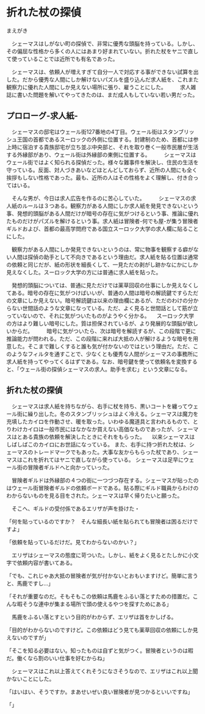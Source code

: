 # 折れた杖の探偵

まえがき

　シェーマスはしがない町の探偵で、非常に優秀な頭脳を持っている。しかし、その偏屈な性格から多くの人にはあまり好まれていない。折れた杖をヤニで直して使っていることでは近所でも有名であった。
 
 　シェーマスは、依頼人が増えすぎて自分一人で対応する事ができない試算を出した。だから優秀な人間にしか解けないパズルを盛り込んだ求人紙を、これまた観察力に優れた人間にしか見えない場所に張り、雇うことにした。
　
　求人雑誌に書いた問題を解いてやってきたのは、まだ成人もしていない若い男だった。
 
## プロローグ-求人紙- 

 　シェーマスの邸宅はウェール街127番地の4丁目。ウェール街はスタンブリッシュ王国の首都であるスーロックの外側に位置する。封建制のため、首都には参上時に宿泊する貴族邸宅が立ち並ぶ中央部と、それを取り巻く一般市民層が生活する外縁部があり、ウェール街は外縁部の東側に位置する。
　
 　シェーマスはウェール街ではよく知られる探偵だった。様々な難事件を解決し、住民の生活を守っている。反面、対人づきあいなどほとんどしておらず、近所の人間にも全く挨拶もしない性格であった。最も、近所の人はその性格をよく理解し、付き合ってはいる。

 　そんな男が、今日は求人広告を作るのに苦心していた。
　
 　シェーマスの求人紙のルールは３つある。観察力がある人間にしか求人紙を発見できないという事、発想的頭脳がある人間だけが暗号の存在に気がつけるという事、推論に優れたものだけがパズルを解けるという事。求人紙は冒険者-何でも屋-が集う冒険者ギルドおよび、首都の最高学問府である国立スーロック大学の求人欄に貼ることにした。
 
　観察力がある人間にしか発見できないというのは、常に物事を観察する癖がない人間は探偵の助手として不向きであるという理由だ。求人紙を貼る位置は通常の依頼と同じだが、紙の形状を細長くして、一見ただの剥がし跡かなにかにしか見えなくした。スーロック大学の方には普通に求人紙を貼った。

　発想的頭脳については、普通に見ただけでは薬草回収の仕事にしか見えなくしてある。暗号の存在に気がつけばいいが、普通の人間は暗号の解読鍵ですらただの文章にしか見えない。暗号解読鍵は以来の理由欄にあるが、ただのわけの分からない世間話のような文章になっている。ただ、よく見ると世間話として筋が立っていないので、それに気がついたものがようやく分かる。
　スーロック大学の方はより難しい暗号にした。質は担保されているが、より発展的な頭脳が欲しいからだ。
　
　暗号に気がついたら、次は暗号を解読するが、この段階で更に推論能力が問われる。ただ、この段階に来れば大抵の人が解けるような暗号を用意した。そこまで難しくすると誰も気が付かないのではという理由だ。ただ、このようなフィルタを通すことで、少なくとも優秀な人間がシェーマスの事務所に求人紙を持ってやってくるはずである。なお、暗号鍵を使って依頼名を変換すると、「ウェール街の探偵シェーマスの求人。助手を求む」という文章になる。
 

## 折れた杖の探偵
　シェーマスは求人紙を持ちながら、右手に杖を持ち、黒いコートを纏ってウェール街に繰り出した。冬のスタンブリッシュはよく冷える。シェーマスは魔力を充填したカイロを作動させ、暖を取った。いわゆる魔道具と言われるもので、とりわけカイロは一般市民にはなかなか買えない高価なものであったが、シェーマスはとある貴族の依頼を解決したときにそれをもらった。
　以来シェーマスはしばしばこのカイロにお世話になっている。
 また、右手に持つ折れた杖は、シェーマスのトレードマークでもあった。大事な友からもらった杖であり、シェーマスはこれを折れてはヤニで直しながら使っている。
 シェーマスは足早にウェール街の冒険者ギルドへと向かっていった。
 

　冒険者ギルドは外縁部の４つの街に一つづつ存在する。シェーマスが貼ったのはウェール街冒険者ギルドの依頼ボードである。貼る際にギルド職員からわけのわからないものを見る目をされた。シェーマスは早く帰りたいと願った。

　そこへ、ギルドの受付係であるエリザが声を掛けた・

「何を貼っているのですか？　そんな細長い紙を貼られても冒険者は困るだけですよ」

「依頼を貼っているだけだ。見てわからないのかい？」

　エリザはシェーマスの態度に苛ついた。しかし、紙をよく見るとたしかに小文字で依頼内容が書いてある。
 
「でも、これじゃあ大抵の冒険者が気が付かないとおもいますけど。簡単に言うと、馬鹿ですし…」

「それが重要なのだ。そもそもこの依頼は馬鹿をふるい落とすための措置だ。こんな暇そうな連中が集まる場所で頭の使えるやつを探すためにある」

　馬鹿をふるい落とすという目的がわからず、エリザは首をかしげる。

「目的がわからないのですけど。この依頼はどう見ても薬草回収の依頼にしか見えないのですが」

「そこを知る必要はない。知ったものは自ずと気がつく。冒険者というのは暇だ。働くなら割のいい仕事を好むからね」

　シェーマスはこれ以上答えてくれそうになさそうなので、エリザはこれ以上聞かないことにした。

「はいはい、そうですか。まあせいぜい良い冒険者が見つかるといいですね」

「」





 